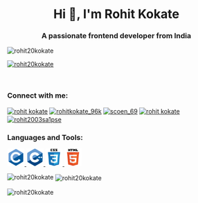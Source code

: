 <h1 align="center">Hi 👋, I'm Rohit Kokate</h1>
<h3 align="center">A passionate frontend developer from India</h3>

<p align="left"> <img src="https://komarev.com/ghpvc/?username=rohit20kokate&label=Profile%20views&color=0e75b6&style=flat" alt="rohit20kokate" /> </p>

<p align="left"> <a href="https://github.com/ryo-ma/github-profile-trophy"><img src="https://github-profile-trophy.vercel.app/?username=rohit20kokate" alt="rohit20kokate" /></a> </p>

<p align="left"> <a href="https://twitter.com/" target="blank"><img src="https://img.shields.io/twitter/follow/?logo=twitter&style=for-the-badge" alt="" /></a> </p>

<h3 align="left">Connect with me:</h3>
<p align="left">
<a href="https://linkedin.com/in/rohit kokate" target="blank"><img align="center" src="https://raw.githubusercontent.com/rahuldkjain/github-profile-readme-generator/master/src/images/icons/Social/linked-in-alt.svg" alt="rohit kokate" height="30" width="40" /></a>
<a href="https://instagram.com/rohitkokate_96k" target="blank"><img align="center" src="https://raw.githubusercontent.com/rahuldkjain/github-profile-readme-generator/master/src/images/icons/Social/instagram.svg" alt="rohitkokate_96k" height="30" width="40" /></a>
<a href="https://www.codechef.com/users/scoen_69" target="blank"><img align="center" src="https://cdn.jsdelivr.net/npm/simple-icons@3.1.0/icons/codechef.svg" alt="scoen_69" height="30" width="40" /></a>
<a href="https://www.hackerrank.com/rohit kokate" target="blank"><img align="center" src="https://raw.githubusercontent.com/rahuldkjain/github-profile-readme-generator/master/src/images/icons/Social/hackerrank.svg" alt="rohit kokate" height="30" width="40" /></a>
<a href="https://auth.geeksforgeeks.org/user/rohit2003sa1pse" target="blank"><img align="center" src="https://raw.githubusercontent.com/rahuldkjain/github-profile-readme-generator/master/src/images/icons/Social/geeks-for-geeks.svg" alt="rohit2003sa1pse" height="30" width="40" /></a>
</p>

<h3 align="left">Languages and Tools:</h3>
<p align="left"> <a href="https://www.cprogramming.com/" target="_blank" rel="noreferrer"> <img src="https://raw.githubusercontent.com/devicons/devicon/master/icons/c/c-original.svg" alt="c" width="40" height="40"/> </a> <a href="https://www.w3schools.com/cpp/" target="_blank" rel="noreferrer"> <img src="https://raw.githubusercontent.com/devicons/devicon/master/icons/cplusplus/cplusplus-original.svg" alt="cplusplus" width="40" height="40"/> </a> <a href="https://www.w3schools.com/css/" target="_blank" rel="noreferrer"> <img src="https://raw.githubusercontent.com/devicons/devicon/master/icons/css3/css3-original-wordmark.svg" alt="css3" width="40" height="40"/> </a> <a href="https://www.w3.org/html/" target="_blank" rel="noreferrer"> <img src="https://raw.githubusercontent.com/devicons/devicon/master/icons/html5/html5-original-wordmark.svg" alt="html5" width="40" height="40"/> </a> </p>

<p><img align="left" src="https://github-readme-stats.vercel.app/api/top-langs?username=rohit20kokate&show_icons=true&locale=en&layout=compact" alt="rohit20kokate" /></p>

<p>&nbsp;<img align="center" src="https://github-readme-stats.vercel.app/api?username=rohit20kokate&show_icons=true&locale=en" alt="rohit20kokate" /></p>

<p><img align="center" src="https://github-readme-streak-stats.herokuapp.com/?user=rohit20kokate&" alt="rohit20kokate" /></p>

